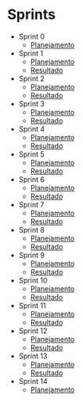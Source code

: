 # Sprints
- Sprint 0
    - [Planejamento](sprints/sprint0/planejamento)
- Sprint 1
    - [Planejamento](sprints/sprint1/planejamento)
    - [Resultado](sprints/sprint1/resultado)
- Sprint 2
    - [Planejamento](sprints/sprint2/planejamento)
    - [Resultado](sprints/sprint2/resultado)
- Sprint 3
    - [Planejamento](sprints/sprint3/planejamento)
    - [Resultado](sprints/sprint3/resultado)
- Sprint 4
    - [Planejamento](sprints/sprint4/planejamento)
    - [Resultado](sprints/sprint4/resultado)
- Sprint 5
    - [Planejamento](sprints/sprint5/planejamento)
    - [Resultado](sprints/sprint5/resultado)
- Sprint 6
    - [Planejamento](sprints/sprint6/planejamento)
    - [Resultado](sprints/sprint6/resultado)
- Sprint 7
    - [Planejamento](sprints/sprint7/planejamento)
    - [Resultado](sprints/sprint7/resultado)
- Sprint 8
    - [Planejamento](sprints/sprint8/planejamento)
    - [Resultado](sprints/sprint8/resultado)
- Sprint 9
    - [Planejamento](sprints/sprint9/planejamento)
    - [Resultado](sprints/sprint9/resultado)
- Sprint 10
    - [Planejamento](sprints/sprint10/planejamento)
    - [Resultado](sprints/sprint10/resultado)
- Sprint 11
    - [Planejamento](sprints/sprint11/planejamento)
    - [Resultado](sprints/sprint11/resultado)
- Sprint 12
    - [Planejamento](sprints/sprint12/planejamento)
    - [Resultado](sprints/sprint12/resultado)
- Sprint 13
    - [Planejamento](sprints/sprint13/planejamento)
    - [Resultado](sprints/sprint13/resultado)
- Sprint 14
    - [Planejamento](sprints/sprint14/planejamento)
